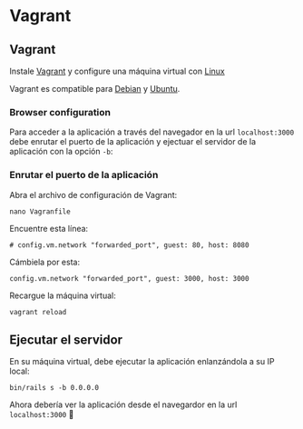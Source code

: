 # Vagrant

## Vagrant

Instale [Vagrant](https://www.vagrantup.com/) y configure una máquina virtual con [Linux](https://github.com/consul/docs/tree/90f5b9355c5e7b3fc2ffae0e9c963b792ea00d92/es/installation/prerequisites.md)

Vagrant es compatible para [Debian](debian.md) y [Ubuntu](ubuntu.md).

### Browser configuration

Para acceder a la aplicación a través del navegador en la url `localhost:3000` debe enrutar el puerto de la aplicación y ejectuar el servidor de la aplicación con la opción `-b`:

### Enrutar el puerto de la aplicación

Abra el archivo de configuración de Vagrant:

```text
nano Vagranfile
```

Encuentre esta línea:

```text
# config.vm.network "forwarded_port", guest: 80, host: 8080
```

Cámbiela por esta:

```text
config.vm.network "forwarded_port", guest: 3000, host: 3000
```

Recargue la máquina virtual:

```text
vagrant reload
```

## Ejecutar el servidor

En su máquina virtual, debe ejecutar la aplicación enlanzándola a su IP local:

```text
bin/rails s -b 0.0.0.0
```

Ahora debería ver la aplicación desde el navegardor en la url `localhost:3000` :tada:

